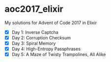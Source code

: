 # aoc2017_elixir
My solutions for Advent of Code 2017 in Elixir

-[x] Day 1: Inverse Captcha
-[x] Day 2: Corruption Checksum
-[x] Day 3: Spiral Memory
-[x] Day 4: High-Entropy Passphrases
-[x] Day 5: A Maze of Twisty Trampolines, All Alike
